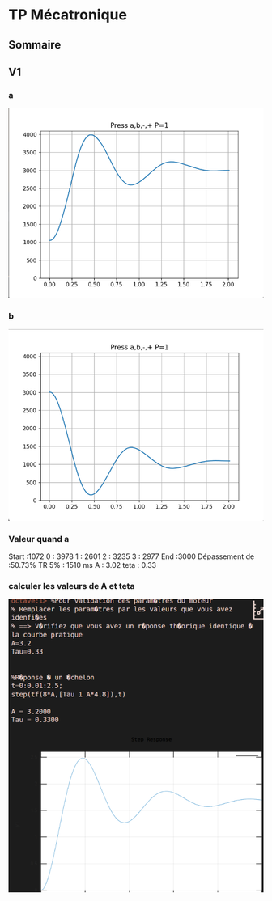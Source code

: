 # TP Mécatronique

## Sommaire


## V1
### a
![img.png](img.png)

### b
![img_1.png](img_1.png)

### Valeur quand a
Start :1072
0 : 3978 
1 : 2601 
2 : 3235 
3 : 2977 
End :3000
Dépassement de :50.73%
TR 5% : 1510 ms
A : 3.02
teta : 0.33


### calculer les valeurs de A et teta

![img_3.png](img_3.png)